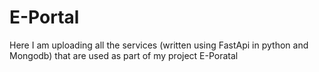 # E-Portal
Here I am uploading all the services (written using FastApi in python and Mongodb) that are used as part of my project E-Poratal 
